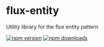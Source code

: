 # flux-entity

Utility library for the flux entity pattern

[![npm version](https://img.shields.io/npm/v/flux-entity.svg?style=flat-square)](https://www.npmjs.com/package/flux-entity)
[![npm downloads](https://img.shields.io/npm/dm/flux-entity.svg?style=flat-square)](https://www.npmjs.com/package/flux-entity)
